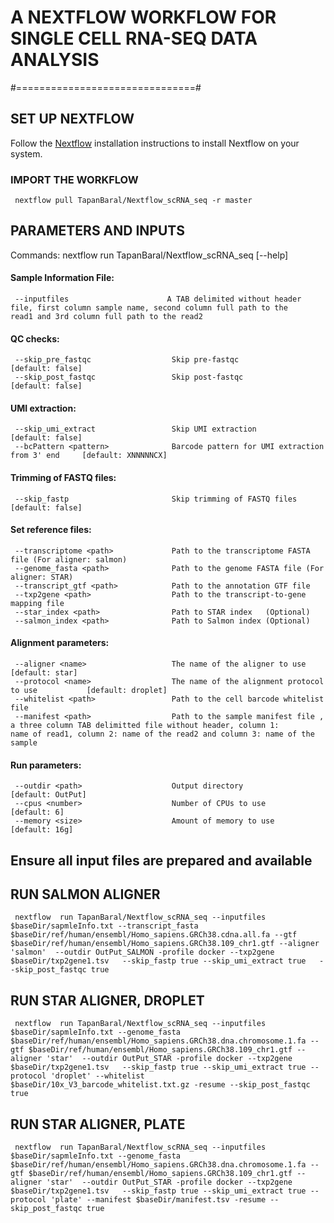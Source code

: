 # A NEXTFLOW WORKFLOW FOR SINGLE CELL RNA-SEQ DATA ANALYSIS
#===============================#

## SET UP NEXTFLOW


Follow the <a href="https://www.nextflow.io/docs/latest/getstarted.html" target="_blank">Nextflow</a>  installation instructions to install Nextflow on your system.

###  IMPORT THE WORKFLOW 
```{bash}
 nextflow pull TapanBaral/Nextflow_scRNA_seq -r master
```


## PARAMETERS AND INPUTS
Commands:  nextflow run TapanBaral/Nextflow_scRNA_seq [--help]
  #### Sample Information File:                        
     --inputfiles                      A TAB delimited without header file, first column sample name, second column full path to the    read1 and 3rd column full path to the read2
  #### QC checks:
     --skip_pre_fastqc                  Skip pre-fastqc                                     [default: false]
     --skip_post_fastqc                 Skip post-fastqc                                    [default: false]

  #### UMI extraction:
     --skip_umi_extract                 Skip UMI extraction                                 [default: false]
     --bcPattern <pattern>              Barcode pattern for UMI extraction  from 3' end     [default: XNNNNNCX]

  #### Trimming of FASTQ files:
     --skip_fastp                       Skip trimming of FASTQ files                        [default: false]

  #### Set reference files:
     --transcriptome <path>             Path to the transcriptome FASTA file (For aligner: salmon)
     --genome_fasta <path>              Path to the genome FASTA file (For aligner: STAR)
     --transcript_gtf <path>            Path to the annotation GTF file
     --txp2gene <path>                  Path to the transcript-to-gene mapping file
     --star_index <path>                Path to STAR index   (Optional)                    
     --salmon_index <path>              Path to Salmon index (Optional) 

  #### Alignment parameters:
     --aligner <name>                   The name of the aligner to use                      [default: star]
     --protocol <name>                  The name of the alignment protocol to use           [default: droplet]
     --whitelist <path>                 Path to the cell barcode whitelist file  
     --manifest <path>                  Path to the sample manifest file , a three column TAB delimitted file without header, column 1:                                 name of read1, column 2: name of the read2 and column 3: name of the sample

  #### Run parameters:
     --outdir <path>                    Output directory                                    [default: OutPut]
     --cpus <number>                    Number of CPUs to use                               [default: 6]
     --memory <size>                    Amount of memory to use                             [default: 16g]


## Ensure all input files are prepared and available

## RUN SALMON  ALIGNER

```{bash}
 nextflow  run TapanBaral/Nextflow_scRNA_seq --inputfiles $baseDir/sapmleInfo.txt --transcript_fasta $baseDir/ref/human/ensembl/Homo_sapiens.GRCh38.cdna.all.fa --gtf $baseDir/ref/human/ensembl/Homo_sapiens.GRCh38.109_chr1.gtf --aligner 'salmon'  --outdir OutPut_SALMON -profile docker --txp2gene $baseDir/txp2gene1.tsv   --skip_fastp true --skip_umi_extract true   --skip_post_fastqc true
```


## RUN STAR  ALIGNER, DROPLET 
```{bash}
 nextflow  run TapanBaral/Nextflow_scRNA_seq --inputfiles $baseDir/sapmleInfo.txt --genome_fasta $baseDir/ref/human/ensembl/Homo_sapiens.GRCh38.dna.chromosome.1.fa --gtf $baseDir/ref/human/ensembl/Homo_sapiens.GRCh38.109_chr1.gtf --aligner 'star'  --outdir OutPut_STAR -profile docker --txp2gene $baseDir/txp2gene1.tsv   --skip_fastp true --skip_umi_extract true --protocol 'droplet' --whitelist $baseDir/10x_V3_barcode_whitelist.txt.gz -resume --skip_post_fastqc true
```

## RUN STAR  ALIGNER, PLATE
```{bash}
 nextflow  run TapanBaral/Nextflow_scRNA_seq --inputfiles $baseDir/sapmleInfo.txt --genome_fasta $baseDir/ref/human/ensembl/Homo_sapiens.GRCh38.dna.chromosome.1.fa --gtf $baseDir/ref/human/ensembl/Homo_sapiens.GRCh38.109_chr1.gtf --aligner 'star'  --outdir OutPut_STAR -profile docker --txp2gene $baseDir/txp2gene1.tsv   --skip_fastp true --skip_umi_extract true --protocol 'plate' --manifest $baseDir/manifest.tsv -resume --skip_post_fastqc true
```